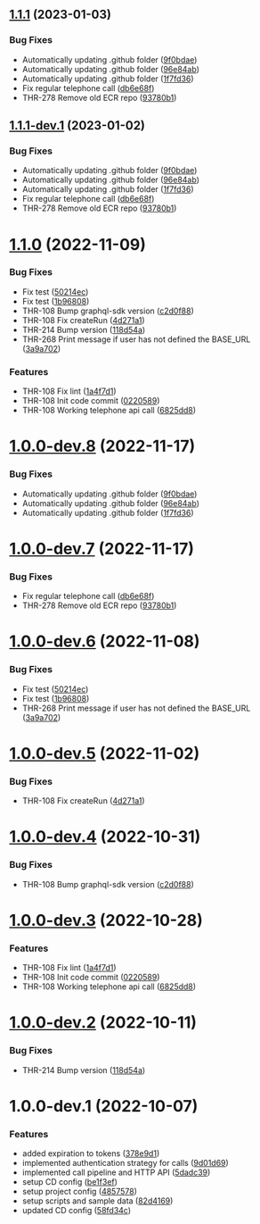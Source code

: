 ## [1.1.1](https://github.com/buccaneerai/telephone-api/compare/v1.1.0...v1.1.1) (2023-01-03)


### Bug Fixes

* Automatically updating .github folder ([9f0bdae](https://github.com/buccaneerai/telephone-api/commit/9f0bdaed60534bb5a0716258da67f35f0d842320))
* Automatically updating .github folder ([96e84ab](https://github.com/buccaneerai/telephone-api/commit/96e84abf7a689a3652e50f4a5dc5496e8c6da1d5))
* Automatically updating .github folder ([1f7fd36](https://github.com/buccaneerai/telephone-api/commit/1f7fd364b63ac46c8abc0028c0bc3e603eaa3ebd))
* Fix regular telephone call ([db6e68f](https://github.com/buccaneerai/telephone-api/commit/db6e68fe38be47c68ee19ad4dfa9a828b0844cdc))
* THR-278 Remove old ECR repo ([93780b1](https://github.com/buccaneerai/telephone-api/commit/93780b11e6cbdfb881328b7363012df6fe22e20f))

## [1.1.1-dev.1](https://github.com/buccaneerai/telephone-api/compare/v1.1.0...v1.1.1-dev.1) (2023-01-02)


### Bug Fixes

* Automatically updating .github folder ([9f0bdae](https://github.com/buccaneerai/telephone-api/commit/9f0bdaed60534bb5a0716258da67f35f0d842320))
* Automatically updating .github folder ([96e84ab](https://github.com/buccaneerai/telephone-api/commit/96e84abf7a689a3652e50f4a5dc5496e8c6da1d5))
* Automatically updating .github folder ([1f7fd36](https://github.com/buccaneerai/telephone-api/commit/1f7fd364b63ac46c8abc0028c0bc3e603eaa3ebd))
* Fix regular telephone call ([db6e68f](https://github.com/buccaneerai/telephone-api/commit/db6e68fe38be47c68ee19ad4dfa9a828b0844cdc))
* THR-278 Remove old ECR repo ([93780b1](https://github.com/buccaneerai/telephone-api/commit/93780b11e6cbdfb881328b7363012df6fe22e20f))

# [1.1.0](https://github.com/buccaneerai/telephone-api/compare/v1.0.0...v1.1.0) (2022-11-09)

### Bug Fixes

* Fix test ([50214ec](https://github.com/buccaneerai/telephone-api/commit/50214ec36e7fc21b874e146cd4d2c857f6a8952d))
* Fix test ([1b96808](https://github.com/buccaneerai/telephone-api/commit/1b968085b3d20a43c633fa7a459c9f6b6ed2ec7e))
* THR-108 Bump graphql-sdk version ([c2d0f88](https://github.com/buccaneerai/telephone-api/commit/c2d0f88142115ab706418488ac8b5a11ecbda0a5))
* THR-108 Fix createRun ([4d271a1](https://github.com/buccaneerai/telephone-api/commit/4d271a1676a12d8c624aa8d06dbc0d4ca23a4894))
* THR-214 Bump version ([118d54a](https://github.com/buccaneerai/telephone-api/commit/118d54a4f9e1c70d510bbc87b10f77477c19c24f))
* THR-268 Print message if user has not defined the BASE_URL ([3a9a702](https://github.com/buccaneerai/telephone-api/commit/3a9a7028cdb6496b2782d0707f99126663e3dc83))


### Features

* THR-108 Fix lint ([1a4f7d1](https://github.com/buccaneerai/telephone-api/commit/1a4f7d16c7f5c46ca49e8ba79eea027138500c2c))
* THR-108 Init code commit ([0220589](https://github.com/buccaneerai/telephone-api/commit/02205894947c69c659574c18ca50ea77c6ccf409))
* THR-108 Working telephone api call ([6825dd8](https://github.com/buccaneerai/telephone-api/commit/6825dd8892303a7cb156fd536abb8516ea4ca1bf))

# [1.0.0-dev.8](https://github.com/buccaneerai/telephone-api/compare/v1.0.0-dev.7...v1.0.0-dev.8) (2022-11-17)


### Bug Fixes

* Automatically updating .github folder ([9f0bdae](https://github.com/buccaneerai/telephone-api/commit/9f0bdaed60534bb5a0716258da67f35f0d842320))
* Automatically updating .github folder ([96e84ab](https://github.com/buccaneerai/telephone-api/commit/96e84abf7a689a3652e50f4a5dc5496e8c6da1d5))
* Automatically updating .github folder ([1f7fd36](https://github.com/buccaneerai/telephone-api/commit/1f7fd364b63ac46c8abc0028c0bc3e603eaa3ebd))

# [1.0.0-dev.7](https://github.com/buccaneerai/telephone-api/compare/v1.0.0-dev.6...v1.0.0-dev.7) (2022-11-17)

### Bug Fixes

* Fix regular telephone call ([db6e68f](https://github.com/buccaneerai/telephone-api/commit/db6e68fe38be47c68ee19ad4dfa9a828b0844cdc))
* THR-278 Remove old ECR repo ([93780b1](https://github.com/buccaneerai/telephone-api/commit/93780b11e6cbdfb881328b7363012df6fe22e20f))


# [1.0.0-dev.6](https://github.com/buccaneerai/telephone-api/compare/v1.0.0-dev.5...v1.0.0-dev.6) (2022-11-08)


### Bug Fixes

* Fix test ([50214ec](https://github.com/buccaneerai/telephone-api/commit/50214ec36e7fc21b874e146cd4d2c857f6a8952d))
* Fix test ([1b96808](https://github.com/buccaneerai/telephone-api/commit/1b968085b3d20a43c633fa7a459c9f6b6ed2ec7e))
* THR-268 Print message if user has not defined the BASE_URL ([3a9a702](https://github.com/buccaneerai/telephone-api/commit/3a9a7028cdb6496b2782d0707f99126663e3dc83))

# [1.0.0-dev.5](https://github.com/buccaneerai/telephone-api/compare/v1.0.0-dev.4...v1.0.0-dev.5) (2022-11-02)


### Bug Fixes

* THR-108 Fix createRun ([4d271a1](https://github.com/buccaneerai/telephone-api/commit/4d271a1676a12d8c624aa8d06dbc0d4ca23a4894))

# [1.0.0-dev.4](https://github.com/buccaneerai/telephone-api/compare/v1.0.0-dev.3...v1.0.0-dev.4) (2022-10-31)


### Bug Fixes

* THR-108 Bump graphql-sdk version ([c2d0f88](https://github.com/buccaneerai/telephone-api/commit/c2d0f88142115ab706418488ac8b5a11ecbda0a5))

# [1.0.0-dev.3](https://github.com/buccaneerai/telephone-api/compare/v1.0.0-dev.2...v1.0.0-dev.3) (2022-10-28)


### Features

* THR-108 Fix lint ([1a4f7d1](https://github.com/buccaneerai/telephone-api/commit/1a4f7d16c7f5c46ca49e8ba79eea027138500c2c))
* THR-108 Init code commit ([0220589](https://github.com/buccaneerai/telephone-api/commit/02205894947c69c659574c18ca50ea77c6ccf409))
* THR-108 Working telephone api call ([6825dd8](https://github.com/buccaneerai/telephone-api/commit/6825dd8892303a7cb156fd536abb8516ea4ca1bf))

# [1.0.0-dev.2](https://github.com/buccaneerai/telephone-api/compare/v1.0.0-dev.1...v1.0.0-dev.2) (2022-10-11)


### Bug Fixes

* THR-214 Bump version ([118d54a](https://github.com/buccaneerai/telephone-api/commit/118d54a4f9e1c70d510bbc87b10f77477c19c24f))

# 1.0.0-dev.1 (2022-10-07)


### Features

* added expiration to tokens ([378e9d1](https://github.com/buccaneerai/telephone-api/commit/378e9d13324aef229f60bd7d8cb4cfbdc899d91a))
* implemented authentication strategy for calls ([9d01d69](https://github.com/buccaneerai/telephone-api/commit/9d01d699b17e8caf0b857c84526a7280b93bf654))
* implemented call pipeline and HTTP API ([5dadc39](https://github.com/buccaneerai/telephone-api/commit/5dadc39d93bb7d5bfd46e9ba4956ff8ea82a66b9))
* setup CD config ([be1f3ef](https://github.com/buccaneerai/telephone-api/commit/be1f3ef0d5bfb514fa04b2e2cc9aa5eadcfa40ee))
* setup project config ([4857578](https://github.com/buccaneerai/telephone-api/commit/4857578352ae6672204e7537bda0d0e5a2a6154e))
* setup scripts and sample data ([82d4169](https://github.com/buccaneerai/telephone-api/commit/82d4169b632cc0f10593f03387a4d5698ffcb095))
* updated CD config ([58fd34c](https://github.com/buccaneerai/telephone-api/commit/58fd34cd9a523d6e3e202e915738482e7a5d8c4f))
